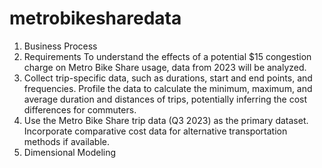 # metrobikesharedata

1) Business Process
2) Requirements To understand the effects of a potential $15 congestion charge on Metro Bike Share usage, data from 2023 will be analyzed.
3) Collect trip-specific data, such as durations, start and end points, and frequencies.
Profile the data to calculate the minimum, maximum, and average duration and distances of trips, potentially inferring the cost differences for commuters.
4) Use the Metro Bike Share trip data (Q3 2023) as the primary dataset.
Incorporate comparative cost data for alternative transportation methods if available.
5) Dimensional Modeling
